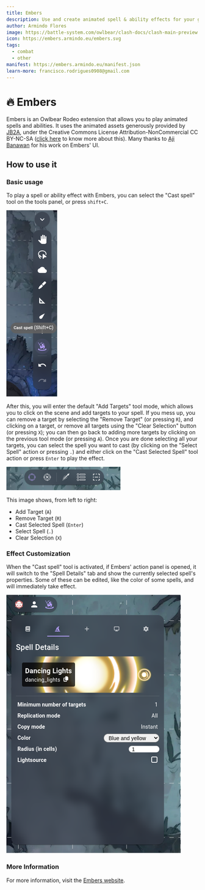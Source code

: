 ```yaml
---
title: Embers
description: Use and create animated spell & ability effects for your games
author: Armindo Flores
image: https://battle-system.com/owlbear/clash-docs/clash-main-preview.png
icon: https://embers.armindo.eu/embers.svg
tags:
  - combat
  - other
manifest: https://embers.armindo.eu/manifest.json
learn-more: francisco.rodrigues0908@gmail.com
---
```



# 🔥 Embers
Embers is an Owlbear Rodeo extension that allows you to play animated spells and abilities. It uses the animated assets generously provided by [JB2A](https://jb2a.com/), under the Creative Commons License Attribution-NonCommercial CC BY-NC-SA ([click here](https://creativecommons.org/licenses/by-nc-sa/4.0/) to know more about this). Many thanks to [Aji Banawan](https://github.com/aaajii) for his work on Embers' UI.

## How to use it
### Basic usage
To play a spell or ability effect with Embers, you can select the "Cast spell" tool on the tools panel, or press `shift+C`.

![Tool Panel](../images/toolpanel.png)

After this, you will enter the default "Add Targets" tool mode, which allows you to click on the scene and add targets to your spell. If you mess up, you can remove a target by selecting the "Remove Target" (or pressing `R`), and clicking on a target, or remove all targets using the "Clear Selection" button (or pressing `X`); you can then go back to adding more targets by clicking on the previous tool mode (or pressing `A`).
Once you are done selecting all your targets, you can select the spell you want to cast (by clicking on the "Select Spell" action or pressing `.`) and either click on the "Cast Selected Spell" tool action or press `Enter` to play the effect.

![Tool Modes](../images/toolmodes.png)

This image shows, from left to right:
* Add Target (`A`)
* Remove Target (`R`)
* Cast Selected Spell (`Enter`)
* Select Spell (`.`)
* Clear Selection (`X`)

### Effect Customization
When the "Cast spell" tool is activated, if Embers' action panel is opened, it will switch to the "Spell Details" tab and show the currently selected spell's properties. Some of these can be edited, like the color of some spells, and will immediately take effect.

![Spell Details](../images/spelldetails.png)

### More Information
For more information, visit the [Embers website](https://embers.armindo.eu).
